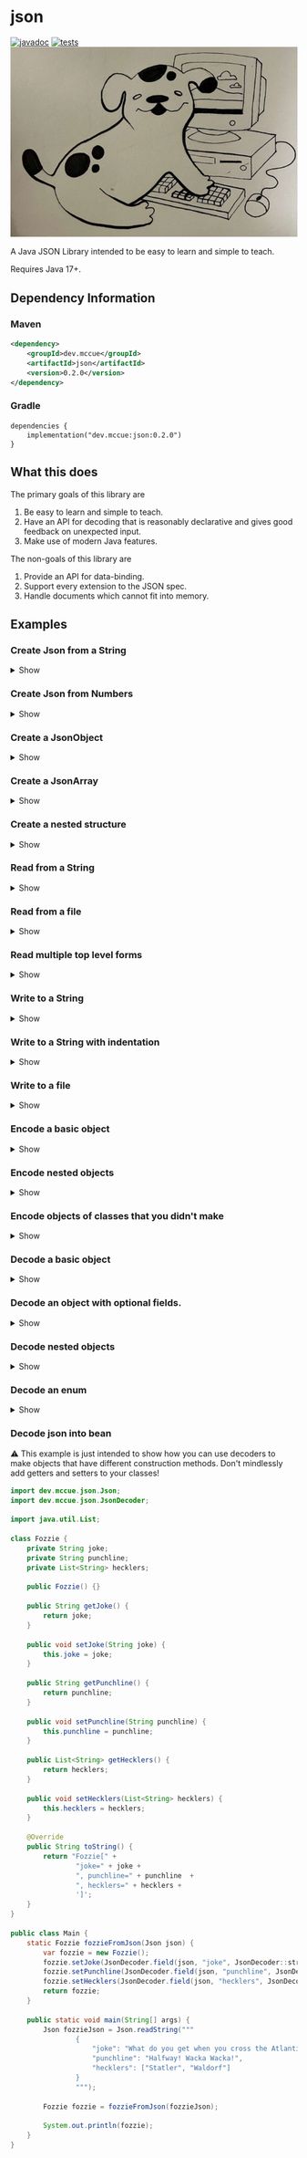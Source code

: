 # json

[![javadoc](https://javadoc.io/badge2/dev.mccue/json/javadoc.svg)](https://javadoc.io/doc/dev.mccue/json)
[![tests](https://github.com/bowbahdoe/json/actions/workflows/test.yml/badge.svg)](https://github.com/bowbahdoe/json/actions/workflows/test.yml)
<img src="./bopbop.png"></img>

A Java JSON Library intended to be easy to learn and simple to teach.

Requires Java 17+.

## Dependency Information

### Maven

```xml
<dependency>
    <groupId>dev.mccue</groupId>
    <artifactId>json</artifactId>
    <version>0.2.0</version>
</dependency>
```

### Gradle

```
dependencies {
    implementation("dev.mccue:json:0.2.0")
}
```

## What this does

The primary goals of this library are
1. Be easy to learn and simple to teach.
2. Have an API for decoding that is reasonably declarative and gives good feedback
   on unexpected input.
3. Make use of modern Java features.

The non-goals of this library are

1. Provide an API for data-binding.
2. Support every extension to the JSON spec.
3. Handle documents which cannot fit into memory.

## Examples

### Create Json from a String

<details>
    <summary>Show</summary>

```java
import dev.mccue.json.Json;
import dev.mccue.json.JsonObject;

public class Main {
   public static void main(String[] args) {
      Json line = Json.of("rainbow connection");

      System.out.println(line);
   }
}
```
</details>

### Create Json from Numbers

<details>
    <summary>Show</summary>

```java
import dev.mccue.json.Json;

import java.math.BigDecimal;
import java.math.BigInteger;
import java.util.List;

public class Main {
   public static void main(String[] args) {
      List<Json> numbers = List.of(
              Json.of(1),
              Json.of(2L),
              Json.of(3.5),
              Json.of(new BigInteger("4")),
              Json.of(new BigDecimal("5.5"))
      );


      System.out.println(numbers);
   }
}
```
</details>

### Create a JsonObject

<details>
    <summary>Show</summary>

```java
import dev.mccue.json.Json;
import dev.mccue.json.JsonObject;

public class Main {
   public static void main(String[] args) {
      JsonObject swedishChef = Json.objectBuilder()
              .put("name", "chef")
              .put("nationality", "swedish")
              .put("lines", 1)
              .build();

      System.out.println(swedishChef);
   }
}
```
</details>

### Create a JsonArray

<details>
    <summary>Show</summary>

```java
import dev.mccue.json.Json;
import dev.mccue.json.JsonArray;

public class Main {
   public static void main(String[] args) {
      JsonArray lonelyNumbers = Json.arrayBuilder()
              .add(1)
              .add(2)
              .build();

      System.out.println(lonelyNumbers);
   }
}
```
</details>

### Create a nested structure

<details>
    <summary>Show</summary>

```java
import dev.mccue.json.Json;
import dev.mccue.json.JsonObject;

public class Main {
   public static void main(String[] args) {
      JsonObject kermit = Json.objectBuilder()
              .put("name", "kermit")
              .put("wife", Json.objectBuilder()
                      .put("name", "ms piggy"))
              .put("children", Json.arrayBuilder()
                      .add(Json.objectBuilder()
                              .put("species", "frog")
                              .put("gender", "male"))
                      .add(Json.objectBuilder()
                              .put("species", "pig")
                              .put("gender", "female")))
              .put("commitmentIssues", true)
              .build();

      System.out.println(kermit);
   }
}
```
</details>

### Read from a String

<details>
    <summary>Show</summary>



```java
import dev.mccue.json.Json;

public class Main {
    public static void main(String[] args) {
        Json parsed = Json.readString("""
                {
                    "name": "Bop Bop",
                    "age": 1,
                    "cute": true
                }
                """);

        System.out.println(parsed);
    }
}
```
</details>

### Read from a file

<details>
    <summary>Show</summary>

```java
import dev.mccue.json.Json;

import java.io.IOException;
import java.nio.file.Files;
import java.nio.file.Path;

public class Main {
    public static void main(String[] args) throws IOException {
        Json parsed;
        try (var reader = Files.newBufferedReader(Path.of("in.json"))) {
            parsed = Json.read(reader);
        }

        System.out.println(parsed);
    }
}
```

</details>

### Read multiple top level forms

<details>
    <summary>Show</summary>

```java
import dev.mccue.json.Json;

import java.io.StringReader;

public class Main {
    public static void main(String[] args) {
        String source = """
                { "name": "gonzo" }
                { "name": "kermit" }
                { "name": "ms. piggy" }
                """;

        var reader = Json.reader(new StringReader(source));

        for (var muppet : reader) {
            System.out.println(muppet);
        }
    }
}
```

</details>

### Write to a String

<details>
    <summary>Show</summary>

```java
import dev.mccue.json.Json;

public class Main {
    public static void main(String[] args) {
        Json bopBop = Json.objectBuilder()
                .put("name", "Bop Bop")
                .put("age", 1)
                .put("cute", true)
                .build();
        
        String written = Json.writeString(bopBop);

        System.out.println(written);
    }
}
```

```
{"name":"Bop Bop","age":1,"cute":true}
```

</details>

### Write to a String with indentation

<details>
    <summary>Show</summary>

```java
import dev.mccue.json.Json;
import dev.mccue.json.JsonWriteOptions;

public class Main {
    public static void main(String[] args) {
        Json bopBop = Json.objectBuilder()
                .put("name", "Bop Bop")
                .put("age", 1)
                .put("cute", true)
                .build();
        
        String written = Json.writeString(
                bopBop,
                new JsonWriteOptions()
                        .withIndentation(4)
        );

        System.out.println(written);
    }
}
```

```
{
    "name": "Bop Bop",
    "age": 1,
    "cute": true
}
```

</details>

### Write to a file

<details>
    <summary>Show</summary>

```java 
import dev.mccue.json.Json;

import java.io.IOException;
import java.nio.file.Files;
import java.nio.file.Path;

public class Main {
    public static void main(String[] args) throws IOException {
        Json bopBop = Json.objectBuilder()
                .put("name", "Bop Bop")
                .put("age", 1)
                .put("cute", true)
                .build();

        try (var writer = Files.newBufferedWriter(
                Path.of("out.json")
        )) {
            Json.write(bopBop, writer);
        }
    }
}
```

</details>

### Encode a basic object

<details>
    <summary>Show</summary>

```java
import dev.mccue.json.Json;
import dev.mccue.json.JsonEncodable;
import dev.mccue.json.JsonWriteOptions;

record Muppet(String name, boolean canSing)
        implements JsonEncodable {

    @Override
    public Json toJson() {
        return Json.objectBuilder()
                .put("name", this.name)
                .put("canSing", this.canSing)
                .build();
    }
}

public class Main {
    public static void main(String[] args) {
        var animal = new Muppet("animal", false);
        System.out.println(Json.writeString(
                animal,
                new JsonWriteOptions()
                        .withIndentation(4)
        ));
    }
}
```

```
{
    "name": "animal",
    "canSing": false
}
```

</details>

### Encode nested objects

<details>
    <summary>Show</summary>

```java
import dev.mccue.json.Json;
import dev.mccue.json.JsonEncodable;
import dev.mccue.json.JsonWriteOptions;

import java.util.List;

record Muppet(String name)
        implements JsonEncodable {

    @Override
    public Json toJson() {
        return Json.objectBuilder()
                .put("name", this.name)
                .build();
    }
}

record Movie(String title, List<Muppet> cast)
        implements JsonEncodable {

    @Override
    public Json toJson() {
        return Json.objectBuilder()
                .put("title", this.title)
                .put("cast", this.cast)
                .build();
    }
}

public class Main {
    public static void main(String[] args) {
        var kermit = new Muppet("kermit");
        var gonzo = new Muppet("gonzo");
        var rizzo = new Muppet("rizzo");

        var treasureIsland = new Movie(
                "Treasure Island",
                List.of(kermit, gonzo, rizzo)
        );

        System.out.println(Json.writeString(
                treasureIsland,
                new JsonWriteOptions()
                        .withIndentation(4)
        ));
    }
}
```

```
{
    "title": "Treasure Island",
    "cast": [
        {
            "name": "kermit"
        },
        {
            "name": "gonzo"
        },
        {
            "name": "rizzo"
        }
    ]
}
```

</details>

### Encode objects of classes that you didn't make

<details>
    <summary>Show</summary>

```java
public class Main {
    static Json encodeInstant(Instant instant) {
        return Json.of(DateTimeFormatter.ISO_INSTANT.format(instant));
    }

    public static void main(String[] args) {
        Json instant = encodeInstant(Instant.now());
        System.out.println(Json.writeString(instant));
    }
}
```

</details>

### Decode a basic object

<details>
    <summary>Show</summary>

```java
import dev.mccue.json.Json;
import dev.mccue.json.JsonDecoder;

record Muppet(String name) {
    static Muppet fromJson(Json json) {
        var name = JsonDecoder.field(json, "name", JsonDecoder::string);
        return new Muppet(name);
    }
}

public class Main {
    public static void main(String[] args) {
        var jsonString = """
                [
                    {
                        "name": "kermit"
                    },
                    {
                        "name": "gonzo"
                    },
                    {
                        "name": "rizzo"
                    }
                ]
                """;
        var json = Json.readString(jsonString);

        var muppets = JsonDecoder.array(json, Muppet::fromJson);

        System.out.println(muppets);
    }
}
```

</details>

### Decode an object with optional fields.
<details>
    <summary>Show</summary>

```java
import dev.mccue.json.Json;
import dev.mccue.json.JsonDecoder;

record Muppet(String name, String role) {
    static Muppet fromJson(Json json) {
        var name = JsonDecoder.field(json, "name", JsonDecoder::string);
        var role = JsonDecoder.optionalField(json, "role", JsonDecoder::string, "sidekick");
        return new Muppet(name, role);
    }
}


public class Main {
    public static void main(String[] args) {
        var jsonString = """
                [
                    {
                        "name": "kermit",
                        "role": "captain"
                    },
                    {
                        "name": "gonzo"
                    },
                    {
                        "name": "rizzo"
                    }
                ]
                """;
        var json = Json.readString(jsonString);
        var muppets = JsonDecoder.array(json, Muppet::fromJson);

        System.out.println(muppets);
    }
}
```

</details>

### Decode nested objects

<details>
    <summary>Show</summary>

```java
import dev.mccue.json.Json;
import dev.mccue.json.JsonDecoder;

import java.util.List;

record Muppet(String name) {
    static Muppet fromJson(Json json) {
        return new Muppet(JsonDecoder.field(json, "name", JsonDecoder::string));
    }

}

record Movie(String title, List<Muppet> cast) {
    static Movie fromJson(Json json) {
        return new Movie(
                JsonDecoder.field(json, "title", JsonDecoder::string),
                JsonDecoder.field(json, "cast", JsonDecoder.array(Muppet::fromJson))
        );
    }
}

public class Main {
    public static void main(String[] args) {
        var jsonString = """
                {
                    "title": "Treasure Island",
                    "cast": [
                        {
                            "name": "kermit"
                        },
                        {
                            "name": "gonzo"
                        },
                        {
                            "name": "rizzo"
                        }
                    ]
                }
                """;
        var json = Json.readString(jsonString);
        var movie = Movie.fromJson(json);

        System.out.println(movie);
    }
}
```

</details>

### Decode an enum

<details>
    <summary>Show</summary>

```java
import dev.mccue.json.Json;
import dev.mccue.json.JsonDecodeException;
import dev.mccue.json.JsonDecoder;

import java.util.Arrays;
import java.util.List;

enum Location {
   CALIFORNIA,
   RHODE_ISLAND,
   SASKATCHEWAN,
   NEW_YORK;

   static Location fromJson(Json json) {
      return switch (JsonDecoder.string(json)) {
         case "CALIFORNIA" -> CALIFORNIA;
         case "RHODE_ISLAND" -> RHODE_ISLAND;
         case "SASKATCHEWAN" -> SASKATCHEWAN;
         case "NEW_YORK" -> NEW_YORK;
         default -> throw JsonDecodeException.of(
                 "Expected one of " + Arrays.toString(values()),
                 json
         );
      };
   }
}

public class Main {
   public static void main(String[] args) {
      Json locationsJson = Json.readString("""
              [
                  "CALIFORNIA",
                  "SASKATCHEWAN"
              ]
              """);

      List<Location> locations = JsonDecoder.array(
              locationsJson,
              Location::fromJson
      );

      System.out.println(locations);
   }
}
```

</details>

### Decode json into bean

⚠️ This example is just intended to show how you can use decoders to make objects
that have different construction methods. Don't mindlessly add getters
and setters to your classes!
```java
import dev.mccue.json.Json;
import dev.mccue.json.JsonDecoder;

import java.util.List;

class Fozzie {
    private String joke;
    private String punchline;
    private List<String> hecklers;

    public Fozzie() {}

    public String getJoke() {
        return joke;
    }

    public void setJoke(String joke) {
        this.joke = joke;
    }

    public String getPunchline() {
        return punchline;
    }

    public void setPunchline(String punchline) {
        this.punchline = punchline;
    }

    public List<String> getHecklers() {
        return hecklers;
    }

    public void setHecklers(List<String> hecklers) {
        this.hecklers = hecklers;
    }

    @Override
    public String toString() {
        return "Fozzie[" +
                "joke=" + joke +
                ", punchline=" + punchline  +
                ", hecklers=" + hecklers +
                ']';
    }
}

public class Main {
    static Fozzie fozzieFromJson(Json json) {
        var fozzie = new Fozzie();
        fozzie.setJoke(JsonDecoder.field(json, "joke", JsonDecoder::string));
        fozzie.setPunchline(JsonDecoder.field(json, "punchline", JsonDecoder::string));
        fozzie.setHecklers(JsonDecoder.field(json, "hecklers", JsonDecoder.array(JsonDecoder::string)));
        return fozzie;
    }

    public static void main(String[] args) {
        Json fozzieJson = Json.readString("""
                {
                    "joke": "What do you get when you cross the Atlantic with the titanic?",
                    "punchline": "Halfway! Wacka Wacka!",
                    "hecklers": ["Statler", "Waldorf"]
                }
                """);

        Fozzie fozzie = fozzieFromJson(fozzieJson);

        System.out.println(fozzie);
    }
}
```